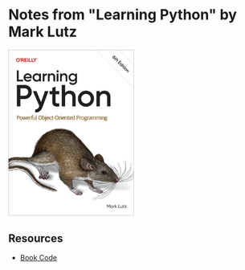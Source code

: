 # Notes from "Learning Python" by Mark Lutz

<img src='images/20250409025850.png' width='250'/>

## Resources
- [Book Code](https://learning-python.com/LP6E-code)

##